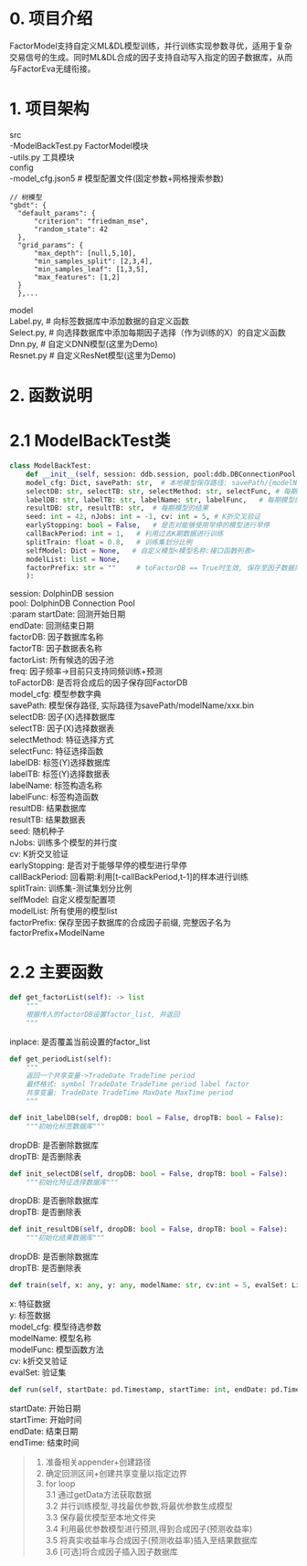 # 0. 项目介绍
FactorModel支持自定义ML&DL模型训练，并行训练实现参数寻优，适用于复杂交易信号的生成。同时ML&DL合成的因子支持自动写入指定的因子数据库，从而与FactorEva无缝衔接。

# 1. 项目架构
src <br>
-ModelBackTest.py FactorModel模块 <br>
-utils.py 工具模块 <br>
config<br>
-model_cfg.json5 # 模型配置文件(固定参数+网格搜索参数)<br>

    // 树模型
    "gbdt": {
      "default_params": {
          "criterion": "friedman_mse",
          "random_state": 42
      },
      "grid_params": {
          "max_depth": [null,5,10],
          "min_samples_split": [2,3,4],
          "min_samples_leaf": [1,3,5],
          "max_features": [1,2]
      }
      },...

model <br>
 Label.py, # 向标签数据库中添加数据的自定义函数<br>
 Select.py, # 向选择数据库中添加每期因子选择（作为训练的X）的自定义函数<br>
 Dnn.py, # 自定义DNN模型(这里为Demo)<br>
 Resnet.py # 自定义ResNet模型(这里为Demo)<br>

# 2. 函数说明
# 2.1 ModelBackTest类
```python
class ModelBackTest:
    def __init__(self, session: ddb.session, pool:ddb.DBConnectionPool, startDate: str, endDate: str, factorDB: str, factorTB: str, factorList: str, freq: str, toFactorDB: bool, # 模型频率(D/M)
    model_cfg: Dict, savePath: str,  # 本地模型保存路径: savePath/{modelName}
    selectDB: str, selectTB: str, selectMethod: str, selectFunc, # 每期模型的特征: symbol tradeDate tradeTime featureName
    labelDB: str, labelTB: str, labelName: str, labelFunc,   # 每期模型的标签
    resultDB: str, resultTB: str,  # 每期模型的结果
    seed: int = 42, nJobs: int = -1, cv: int = 5, # K折交叉验证
    earlyStopping: bool = False,   # 是否对能够使用早停的模型进行早停
    callBackPeriod: int = 1,   # 利用过去K期数据进行训练
    splitTrain: float = 0.8,   # 训练集划分比例
    selfModel: Dict = None,   # 自定义模型<模型名称:接口函数列表>
    modelList: list = None,
    factorPrefix: str = ""     # toFactorDB == True时生效, 保存至因子数据库的因子为: factorPrefix+ModelName
    ):
```
session: DolphinDB session <br>
pool: DolphinDB Connection Pool <br>
:param startDate: 回测开始日期 <br>
endDate: 回测结束日期 <br>
factorDB: 因子数据库名称 <br>
factorTB: 因子数据表名称 <br>
factorList: 所有候选的因子池 <br>
freq: 因子频率->目前只支持同频训练+预测 <br>
toFactorDB: 是否将合成后的因子保存回FactorDB <br>
model_cfg: 模型参数字典 <br>
savePath: 模型保存路径, 实际路径为savePath/modelName/xxx.bin <br>
selectDB: 因子(X)选择数据库 <br>
selectTB: 因子(X)选择数据表 <br>
selectMethod: 特征选择方式 <br>
selectFunc: 特征选择函数 <br>
labelDB: 标签(Y)选择数据库 <br>
labelTB: 标签(Y)选择数据表 <br>
labelName: 标签构造名称 <br>
labelFunc: 标签构造函数 <br>
resultDB: 结果数据库 <br>
resultTB: 结果数据表 <br>
seed: 随机种子 <br>
nJobs: 训练多个模型的并行度 <br>
cv: K折交叉验证 <br>
earlyStopping: 是否对于能够早停的模型进行早停 <br>
callBackPeriod: 回看期:利用[t-callBackPeriod,t-1]的样本进行训练 <br>
splitTrain: 训练集-测试集划分比例 <br>
selfModel: 自定义模型配置项 <br>
modelList: 所有使用的模型list <br>
factorPrefix: 保存至因子数据库的合成因子前缀, 完整因子名为factorPrefix+ModelName <br>

# 2.2 主要函数
```python
def get_factorList(self): -> list
    """
    根据传入的factorDB设置factor_list, 并返回
    """
```
inplace: 是否覆盖当前设置的factor_list<br>
```python
def get_periodList(self):
    """
    返回一个共享变量->TradeDate TradeTime period
    最终格式: symbol TradeDate TradeTime period label factor
    共享变量: TradeDate TradeTime MaxDate MaxTime period
    """
```
```python
def init_labelDB(self, dropDB: bool = False, dropTB: bool = False):
    """初始化标签数据库"""
```
dropDB: 是否删除数据库 <br>
dropTB: 是否删除表 <br>
```python
def init_selectDB(self, dropDB: bool = False, dropTB: bool = False):
    """初始化特征选择数据库"""
```
dropDB: 是否删除数据库 <br>
dropTB: 是否删除表 <br>
```python
def init_resultDB(self, dropDB: bool = False, dropTB: bool = False):
    """初始化结果数据库"""
```
dropDB: 是否删除数据库 <br>
dropTB: 是否删除表 <br>
```python
def train(self, x: any, y: any, modelName: str, cv:int = 5, evalSet: List[Tuple] = None) -> sklearn.BaseEstimator
```
x: 特征数据 <br>
y: 标签数据 <br>
model_cfg: 模型待选参数 <br>
modelName: 模型名称 <br>
modelFunc: 模型函数方法 <br>
cv: k折交叉验证 <br>
evalSet: 验证集 <br>
```python
def run(self, startDate: pd.Timestamp, startTime: int, endDate: pd.Timestamp, endTime:int)
```
startDate: 开始日期 <br>
startTime: 开始时间 <br>
endDate: 结束日期 <br>
endTime: 结束时间 <br>
> 1. 准备相关appender+创建路径 <br>
> 2. 确定回测区间+创建共享变量以指定边界 <br>
> 3. for loop <br>
> 3.1 通过getData方法获取数据 <br>
> 3.2 并行训练模型,寻找最优参数,将最优参数生成模型 <br>
> 3.3 保存最优模型至本地文件夹 <br>
> 3.4 利用最优参数模型进行预测,得到合成因子(预测收益率) <br>
> 3.5 将真实收益率与合成因子(预测收益率)插入至结果数据库 <br>
> 3.6 [可选]将合成因子插入因子数据库 <br>